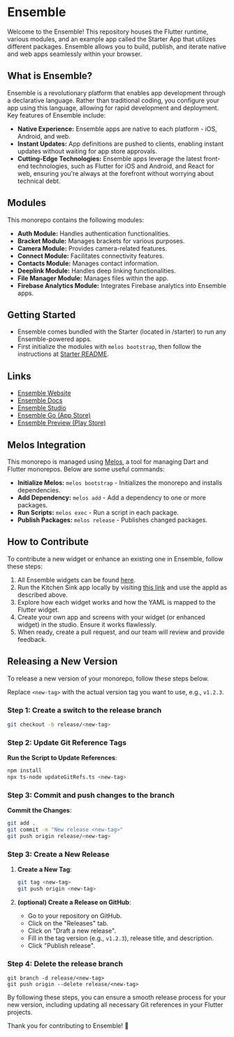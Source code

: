 # Ensemble

Welcome to the Ensemble! This repository houses the Flutter runtime, various modules, and an example app called the Starter App that utilizes different packages. Ensemble allows you to build, publish, and iterate native and web apps seamlessly within your browser.

## What is Ensemble?

Ensemble is a revolutionary platform that enables app development through a declarative language. Rather than traditional coding, you configure your app using this language, allowing for rapid development and deployment. Key features of Ensemble include:

- **Native Experience:** Ensemble apps are native to each platform - iOS, Android, and web.
- **Instant Updates:** App definitions are pushed to clients, enabling instant updates without waiting for app store approvals.
- **Cutting-Edge Technologies:** Ensemble apps leverage the latest front-end technologies, such as Flutter for iOS and Android, and React for web, ensuring you're always at the forefront without worrying about technical debt.

## Modules

This monorepo contains the following modules:

- **Auth Module:** Handles authentication functionalities.
- **Bracket Module:** Manages brackets for various purposes.
- **Camera Module:** Provides camera-related features.
- **Connect Module:** Facilitates connectivity features.
- **Contacts Module:** Manages contact information.
- **Deeplink Module:** Handles deep linking functionalities.
- **File Manager Module:** Manages files within the app.
- **Firebase Analytics Module:** Integrates Firebase analytics into Ensemble apps.

## Getting Started
- Ensemble comes bundled with the Starter (located in /starter) to run any Ensemble-powered apps.
- First initialize the modules with `melos bootstrap`, then follow the instructions at [Starter README](/starter/README.md).

## Links

- [Ensemble Website](https://ensembleui.com/)
- [Ensemble Docs](https://docs.ensembleui.com/#/)
- [Ensemble Studio](https://studio.ensembleui.com/)
- [Ensemble Go (App Store)](https://testflight.apple.com/join/yFKnLQ1S)
- [Ensemble Preview (Play Store)](https://play.google.com/store/apps/details?id=com.ensembleui.preview)

## Melos Integration

This monorepo is managed using [Melos](https://melos.invertase.dev/), a tool for managing Dart and Flutter monorepos. Below are some useful commands:

- **Initialize Melos:** `melos bootstrap` - Initializes the monorepo and installs dependencies.
- **Add Dependency:** `melos add` - Add a dependency to one or more packages.
- **Run Scripts:** `melos exec` - Run a script in each package.
- **Publish Packages:** `melos release` - Publishes changed packages.

## How to Contribute

To contribute a new widget or enhance an existing one in Ensemble, follow these steps:

1. All Ensemble widgets can be found [here](https://github.com/EnsembleUI/ensemble/tree/main/lib/widget).
2. Run the Kitchen Sink app locally by visiting [this link](https://studio.ensembleui.com/app/e24402cb-75e2-404c-866c-29e6c3dd7992/screens) and use the appId as described above.
3. Explore how each widget works and how the YAML is mapped to the Flutter widget.
4. Create your own app and screens with your widget (or enhanced widget) in the studio. Ensure it works flawlessly.
5. When ready, create a pull request, and our team will review and provide feedback.

## Releasing a New Version

To release a new version of your monorepo, follow these steps below.

Replace `<new-tag>` with the actual version tag you want to use, e.g., `v1.2.3`.

### Step 1: Create a switch to the release branch
```bash
git checkout -b release/<new-tag>
```

### Step 2: Update Git Reference Tags

**Run the Script to Update References**:
   ```bash
   npm install
   npx ts-node updateGitRefs.ts <new-tag>
   ```
   

### Step 3: Commit and push changes to the branch

**Commit the Changes**:
   ```bash
   git add .
   git commit -m "New release <new-tag>"
   git push origin release/<new-tag>
   ```

### Step 3: Create a New Release

1. **Create a New Tag**:
   ```bash
   git tag <new-tag>
   git push origin <new-tag>
   ```

2. **(optional) Create a Release on GitHub**:
   - Go to your repository on GitHub.
   - Click on the "Releases" tab.
   - Click on "Draft a new release".
   - Fill in the tag version (e.g., `v1.2.3`), release title, and description.
   - Click "Publish release".

### Step 4: Delete the release branch
```
git branch -d release/<new-tag>
git push origin --delete release/<new-tag>

```

By following these steps, you can ensure a smooth release process for your new version, including updating all necessary Git references in your Flutter projects.

Thank you for contributing to Ensemble! 🚀

